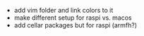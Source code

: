 - add vim folder and link colors to it
- make different setup for raspi vs. macos
- add cellar packages but for raspi (armfh?)

